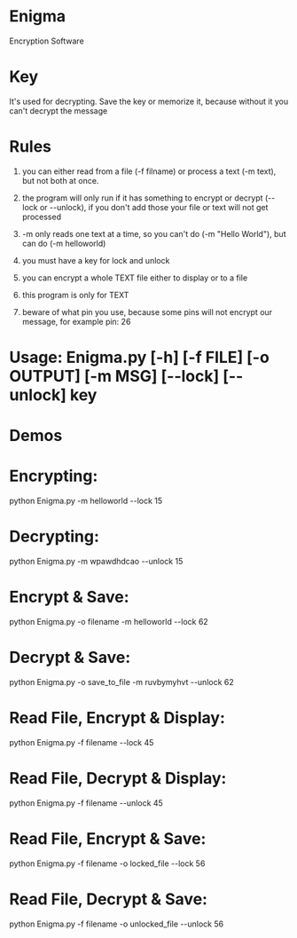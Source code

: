 # Enigma
Encryption Software

# Key
It's used for decrypting. Save the key or memorize it, because without it you can't decrypt the message

# Rules
1) you can either read from a file (-f filname) or process a text (-m text), but not both at once.

2) the program will only run if it has something to encrypt or decrypt (--lock or --unlock), if you don't add those your file or text will not get processed

3) -m only reads one text at a time, so you can't do (-m "Hello World"), but can do (-m helloworld)

4) you must have a key for lock and unlock

5) you can encrypt a whole TEXT file either to display or to a file

6) this program is only for TEXT

7) beware of what pin you use, because some pins will not encrypt our message, for example pin: 26

# Usage: Enigma.py [-h] [-f FILE] [-o OUTPUT] [-m MSG] [--lock] [--unlock] key

# Demos

# Encrypting:
python Enigma.py -m helloworld --lock 15
 

# Decrypting:
python Enigma.py -m wpawdhdcao --unlock 15
 
# Encrypt & Save:
python Enigma.py -o filename -m helloworld --lock 62
  
# Decrypt & Save:
python Enigma.py -o save_to_file -m ruvbymyhvt --unlock 62

# Read File, Encrypt & Display:
python Enigma.py -f filename --lock 45
  
# Read File, Decrypt & Display:
python Enigma.py -f filename --unlock 45
  
# Read File, Encrypt & Save:
python Enigma.py -f filename -o locked_file --lock 56
  
# Read File, Decrypt & Save:
python Enigma.py -f filename -o unlocked_file --unlock 56
